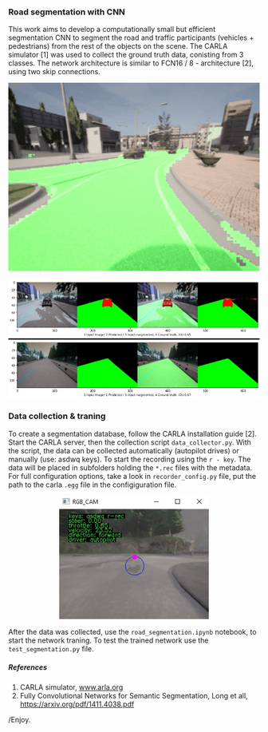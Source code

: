 ### Road segmentation with CNN

This work aims to develop a computationally small but efficient segmentation CNN to segment the road and traffic participants (vehicles + pedestrians) from the rest of the objects on the scene. The CARLA simulator [1] was used to collect the ground truth data, conisting from 3 classes. The network architecture is similar to FCN16 / 8 - architecture [2], using two skip connections.

<p align="center"> 
  <img src="info/seg1.gif" alt="" width="600"></a>

</p>

<p align="center"> 
  <img src="info/outs.jpg" alt="" width="600"></a>
</p>

### Data collection & traning

To create a segmentation database, follow the CARLA installation guide [2]. Start the CARLA server, then the collection script ```data_collector.py```. With the script, the data can be collected automatically (autopilot drives) or manually (use: asdwq keys). To start the recording using the ```r - key```. The data will be placed in subfolders holding the ```*.rec``` files with the metadata. For full configuration options, take a look in ```recorder_config.py``` file, put the path to the carla ```.egg``` file in the configiguration file.

<p align="center"> 
  <img src="info/manual.jpg" alt="" width="300"></a>
</p>


After the data was collected, use the ```road_segmentation.ipynb``` notebook, to start the network traning.
To test the trained network use the ```test_segmentation.py``` file.

##### References
1. CARLA simulator, www.arla.org
2. Fully Convolutional Networks for Semantic Segmentation, Long et all, https://arxiv.org/pdf/1411.4038.pdf

/Enjoy.